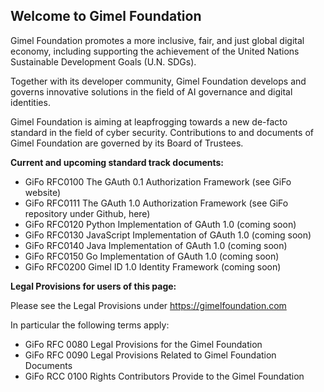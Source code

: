 ## Welcome to Gimel Foundation

Gimel Foundation promotes a more inclusive, fair, and just global digital economy, including supporting the achievement of the United Nations Sustainable Development Goals (U.N. SDGs). 

Together with its developer community, Gimel Foundation develops and governs innovative solutions in the field of AI governance and digital identities.

Gimel Foundation is aiming at leapfrogging towards a new de-facto standard in the field of cyber security. Contributions to and documents of Gimel Foundation are governed by its Board of Trustees.

**Current and upcoming standard track documents:**

  - GiFo RFC0100 The GAuth 0.1 Authorization Framework (see GiFo website)
  - GiFo RFC0111 The GAuth 1.0 Authorization Framework (see GiFo repository under Github, here)
  - GiFo RFC0120 Python Implementation of GAuth 1.0 (coming soon)
  - GiFo RFC0130 JavaScript Implementation of GAuth 1.0 (coming soon)
  - GiFo RFC0140 Java Implementation of GAuth 1.0 (coming soon)
  - GiFo RFC0150 Go Implementation of GAuth 1.0 (coming soon)
  - GiFo RFC0200 Gimel ID 1.0 Identity Framework (coming soon)

**Legal Provisions for users of this page:**

Please see the Legal Provisions under https://gimelfoundation.com

In particular the following terms apply:
- GiFo RFC 0080 Legal Provisions for the Gimel Foundation
- GiFo RFC 0090 Legal Provisions Related to Gimel Foundation Documents
- GiFo RCC 0100 Rights Contributors Provide to the Gimel Foundation
